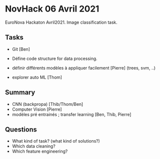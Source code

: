 # NovHack 06 Avril 2021
EuroNova Hackaton Avril2021. Image classification task.

## Tasks
- Git [Ben]
- Défine code structure for data processing.

- définir différents modèles à appliquer facilement [Pierre] (trees, svm, ..)
- explorer auto ML [Thom]

## Summary
- CNN (backpropa) [Thib/Thom/Ben]
- Computer Vision [Pierre]
- modèles pré entrainés ; transfer learning [Ben, Thib, Pierre]

## Questions
- What kind of task? (what kind of solutions?)
- Which data cleaning?
- Which feature engineering?
